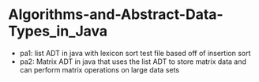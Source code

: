 # Algorithms-and-Abstract-Data-Types_in_Java
- pa1: list ADT in java with lexicon sort test file based off of insertion sort
- pa2: Matrix ADT in java that uses the list ADT to store matrix data and can perform matrix operations on large data sets

